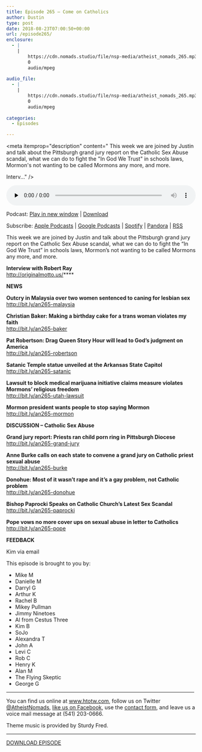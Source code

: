 ```yaml
---
title: Episode 265 – Come on Catholics
author: Dustin
type: post
date: 2018-08-23T07:00:50+00:00
url: /episode265/
enclosure:
  - |
    |
        https://cdn.nomads.studio/file/nsp-media/atheist_nomads_265.mp3
        0
        audio/mpeg
        
audio_file:
  - |
    |
        https://cdn.nomads.studio/file/nsp-media/atheist_nomads_265.mp3
        0
        audio/mpeg
        
categories:
  - Episodes

---
```

<div itemscope itemtype="http://schema.org/AudioObject">
  <meta itemprop="name" content="Episode 265 &#8211; Come on Catholics" />
  
  <meta itemprop="uploadDate" content="2018-08-23T01:00:50-06:00" />
  
  <meta itemprop="encodingFormat" content="audio/mpeg" />
  
  <meta itemprop="description" content="
This week we are joined by Justin and talk about the Pittsburgh grand jury report on the Catholic Sex Abuse scandal, what we can do to fight the &quot;In God We Trust&quot; in schools laws, Mormon's not wanting to be called Mormons any more, and more.

Interv..." />
  
  <meta itemprop="contentUrl" content="https://dts.podtrac.com/redirect.mp3/cdn.nomads.studio/file/nsp-media/atheist_nomads_265.mp3" />
  </p> 
  
  <div class="powerpress_player" id="powerpress_player_8528">
    <audio class="wp-audio-shortcode" id="audio-1831-272" preload="none" style="width: 100%;" controls="controls"><source type="audio/mpeg" src="https://dts.podtrac.com/redirect.mp3/cdn.nomads.studio/file/nsp-media/atheist_nomads_265.mp3?_=272" /><a href="https://dts.podtrac.com/redirect.mp3/cdn.nomads.studio/file/nsp-media/atheist_nomads_265.mp3">https://dts.podtrac.com/redirect.mp3/cdn.nomads.studio/file/nsp-media/atheist_nomads_265.mp3</a></audio>
  </div>
</div>

<p class="powerpress_links powerpress_links_mp3">
  Podcast: <a href="https://dts.podtrac.com/redirect.mp3/cdn.nomads.studio/file/nsp-media/atheist_nomads_265.mp3" class="powerpress_link_pinw" target="_blank" title="Play in new window" onclick="return powerpress_pinw('https://htotw.com/?powerpress_pinw=1831-podcast');" rel="nofollow">Play in new window</a> | <a href="https://dts.podtrac.com/redirect.mp3/cdn.nomads.studio/file/nsp-media/atheist_nomads_265.mp3" class="powerpress_link_d" title="Download" rel="nofollow" download="atheist_nomads_265.mp3">Download</a>
</p>

<p class="powerpress_links powerpress_subscribe_links">
  Subscribe: <a href="https://podcasts.apple.com/us/podcast/humanists-take-on-the-world/id530050098?mt=2&ls=1" class="powerpress_link_subscribe powerpress_link_subscribe_itunes" target="_blank" title="Subscribe on Apple Podcasts" rel="nofollow">Apple Podcasts</a> | <a href="https://www.google.com/podcasts?feed=aHR0cDovL2F0aGVpc3Rub21hZHMubGlic3luLmNvbS9yc3M%3D" class="powerpress_link_subscribe powerpress_link_subscribe_googleplay" target="_blank" title="Subscribe on Google Podcasts" rel="nofollow">Google Podcasts</a> | <a href="https://open.spotify.com/show/3LzK2xZGike6Tc1GEMtMbr?si=LieN9SNuTpq96smuaUsH8A" class="powerpress_link_subscribe powerpress_link_subscribe_spotify" target="_blank" title="Subscribe on Spotify" rel="nofollow">Spotify</a> | <a href="https://www.pandora.com/podcast/atheist-nomads/PC:10122?corr=62071012&part=ug" class="powerpress_link_subscribe powerpress_link_subscribe_pandora" target="_blank" title="Subscribe on Pandora" rel="nofollow">Pandora</a> | <a href="https://htotw.com/feed/podcast/" class="powerpress_link_subscribe powerpress_link_subscribe_rss" target="_blank" title="Subscribe via RSS" rel="nofollow">RSS</a>
</p>

  
This week we are joined by Justin and talk about the Pittsburgh grand jury report on the Catholic Sex Abuse scandal, what we can do to fight the &#8220;In God We Trust&#8221; in schools laws, Mormon&#8217;s not wanting to be called Mormons any more, and more.

**Interview with Robert Ray**  
<a href="http://originalmotto.us/" target="_blank" rel="noopener">http://originalmotto.us/</a>****

**NEWS**

**Outcry in Malaysia over two women sentenced to caning for lesbian sex**  
<a href="http://bit.ly/an265-malaysia" target="_blank" rel="noopener">http://bit.ly/an265-malaysia</a>

**Christian Baker: Making a birthday cake for a trans woman violates my faith**  
<a href="http://bit.ly/an265-baker" target="_blank" rel="noopener">http://bit.ly/an265-baker</a>

**Pat Robertson: Drag Queen Story Hour will lead to God&#8217;s judgment on America**  
<a href="http://bit.ly/an265-robertson" target="_blank" rel="noopener">http://bit.ly/an265-robertson</a>

**Satanic Temple statue unveiled at the Arkansas State Capitol**  
<a href="http://bit.ly/an265-satanic" target="_blank" rel="noopener">http://bit.ly/an265-satanic</a>

**Lawsuit to block medical marijuana initiative claims measure violates Mormons’ religious freedom**  
<a href="http://bit.ly/an265-utah-lawsuit" target="_blank" rel="noopener">http://bit.ly/an265-utah-lawsuit</a>

**Mormon president wants people to stop saying Mormon**  
<a href="http://bit.ly/an265-mormon" target="_blank" rel="noopener">http://bit.ly/an265-mormon</a>

**DISCUSSION &#8211; Catholic Sex Abuse**

**Grand jury report: Priests ran child porn ring in Pittsburgh Diocese**  
<a href="http://bit.ly/an265-grand-jury" target="_blank" rel="noopener">http://bit.ly/an265-grand-jury</a>

**Anne Burke calls on each state to convene a grand jury on Catholic priest sexual abuse**  
<a href="http://bit.ly/an265-burke" target="_blank" rel="noopener">http://bit.ly/an265-burke</a>

**Donohue: Most of it wasn’t rape and it’s a gay problem, not Catholic problem**  
<a href="http://bit.ly/an265-donohue" target="_blank" rel="noopener">http://bit.ly/an265-donohue</a>

**Bishop Paprocki Speaks on Catholic Church’s Latest Sex Scandal**  
<a href="http://bit.ly/an265-paprocki" target="_blank" rel="noopener">http://bit.ly/an265-paprocki</a>

**Pope vows no more cover ups on sexual abuse in letter to Catholics**  
<a href="http://bit.ly/an265-pope" target="_blank" rel="noopener">http://bit.ly/an265-pope</a>

**FEEDBACK**

Kim via email

This episode is brought to you by:

* Mike M  
* Danielle M  
* Darryl G  
* Arthur K  
* Rachel B  
* Mikey Pullman  
* Jimmy Ninetoes  
* Al from Cestus Three  
* Kim B  
* SoJo  
* Alexandra T  
* John A  
* Levi C  
* Rob C  
* Henry K  
* Alan M  
* The Flying Skeptic  
* George G

<hr width="500" />

You can find us online at <a href="https://www.htotw.com/" target="_blank" rel="noopener">www.htotw.com</a>, follow us on Twitter <a href="https://twitter.com/AtheistNomads" target="_blank" rel="noopener">@AtheistNomads</a>, <a href="https://htotw.com/facebook" target="_blank" rel="noopener">like us on Facebook</a>, use the [contact form](https://htotw.com/contact), and leave us a voice mail message at (541) 203-0666.

Theme music is provided by Sturdy Fred.

<hr width="”500”" />

<a href="https://dts.podtrac.com/redirect.mp3/cdn.nomads.studio/file/nsp-media/atheist_nomads_265.mp3" target="_blank" rel="noopener">DOWNLOAD EPISODE</a>
